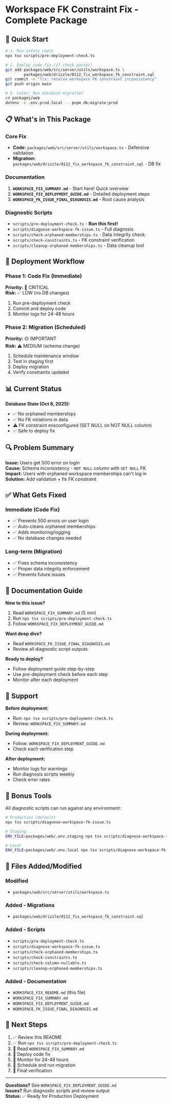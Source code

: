 # Workspace FK Constraint Fix - Complete Package

## 🎯 Quick Start

```bash
# 1. Run safety check
npx tsx scripts/pre-deployment-check.ts

# 2. Deploy code fix (if check passes)
git add packages/web/src/server/utils/workspace.ts \
        packages/web/drizzle/0112_fix_workspace_fk_constraint.sql
git commit -m "fix: resolve workspace FK constraint inconsistency"
git push origin main

# 3. Later: Run database migration
cd packages/web
dotenv -e .env.prod.local -- pnpm db:migrate:prod
```

## 📋 What's in This Package

### Core Fix
- **Code:** `packages/web/src/server/utils/workspace.ts` - Defensive validation
- **Migration:** `packages/web/drizzle/0112_fix_workspace_fk_constraint.sql` - DB fix

### Documentation
1. **`WORKSPACE_FIX_SUMMARY.md`** - Start here! Quick overview
2. **`WORKSPACE_FIX_DEPLOYMENT_GUIDE.md`** - Detailed deployment steps
3. **`WORKSPACE_FK_ISSUE_FINAL_DIAGNOSIS.md`** - Root cause analysis

### Diagnostic Scripts
- `scripts/pre-deployment-check.ts` - **Run this first!**
- `scripts/diagnose-workspace-fk-issue.ts` - Full diagnosis
- `scripts/check-orphaned-memberships.ts` - Data integrity check
- `scripts/check-constraints.ts` - FK constraint verification
- `scripts/cleanup-orphaned-memberships.ts` - Data cleanup tool

## 🚀 Deployment Workflow

### Phase 1: Code Fix (Immediate)
**Priority:** 🔴 CRITICAL  
**Risk:** ✅ LOW (no DB changes)

1. Run pre-deployment check
2. Commit and deploy code
3. Monitor logs for 24-48 hours

### Phase 2: Migration (Scheduled)
**Priority:** 🟡 IMPORTANT  
**Risk:** ⚠️ MEDIUM (schema change)

1. Schedule maintenance window
2. Test in staging first
3. Deploy migration
4. Verify constraints updated

## 📊 Current Status

**Database State (Oct 8, 2025):**
- ✅ No orphaned memberships
- ✅ No FK violations in data
- ⚠️ FK constraint misconfigured (SET NULL on NOT NULL column)
- ✅ Safe to deploy fix

## 🔍 Problem Summary

**Issue:** Users get 500 error on login  
**Cause:** Schema inconsistency - `NOT NULL` column with `SET NULL` FK  
**Impact:** Users with orphaned workspace memberships can't log in  
**Solution:** Add validation + fix FK constraint

## ✅ What Gets Fixed

### Immediate (Code Fix)
- ✅ Prevents 500 errors on user login
- ✅ Auto-cleans orphaned memberships
- ✅ Adds monitoring/logging
- ✅ No database changes needed

### Long-term (Migration)
- ✅ Fixes schema inconsistency
- ✅ Proper data integrity enforcement
- ✅ Prevents future issues

## 📖 Documentation Guide

**New to this issue?**
1. Read `WORKSPACE_FIX_SUMMARY.md` (5 min)
2. Run `npx tsx scripts/pre-deployment-check.ts`
3. Follow `WORKSPACE_FIX_DEPLOYMENT_GUIDE.md`

**Want deep dive?**
- Read `WORKSPACE_FK_ISSUE_FINAL_DIAGNOSIS.md`
- Review all diagnostic script outputs

**Ready to deploy?**
- Follow deployment guide step-by-step
- Use pre-deployment check before each step
- Monitor after each deployment

## 🛟 Support

**Before deployment:**
- Run: `npx tsx scripts/pre-deployment-check.ts`
- Review: `WORKSPACE_FIX_SUMMARY.md`

**During deployment:**
- Follow: `WORKSPACE_FIX_DEPLOYMENT_GUIDE.md`
- Check each verification step

**After deployment:**
- Monitor logs for warnings
- Run diagnosis scripts weekly
- Check error rates

## 🎁 Bonus Tools

All diagnostic scripts can run against any environment:
```bash
# Production (default)
npx tsx scripts/diagnose-workspace-fk-issue.ts

# Staging
ENV_FILE=packages/web/.env.staging npx tsx scripts/diagnose-workspace-fk-issue.ts

# Local
ENV_FILE=packages/web/.env.local npx tsx scripts/diagnose-workspace-fk-issue.ts
```

## 📝 Files Added/Modified

### Modified
- `packages/web/src/server/utils/workspace.ts`

### Added - Migrations
- `packages/web/drizzle/0112_fix_workspace_fk_constraint.sql`

### Added - Scripts
- `scripts/pre-deployment-check.ts`
- `scripts/diagnose-workspace-fk-issue.ts`
- `scripts/check-orphaned-memberships.ts`
- `scripts/check-constraints.ts`
- `scripts/check-column-nullable.ts`
- `scripts/cleanup-orphaned-memberships.ts`

### Added - Documentation
- `WORKSPACE_FIX_README.md` (this file)
- `WORKSPACE_FIX_SUMMARY.md`
- `WORKSPACE_FIX_DEPLOYMENT_GUIDE.md`
- `WORKSPACE_FK_ISSUE_FINAL_DIAGNOSIS.md`

## 🏁 Next Steps

1. ✅ Review this README
2. ✅ Run `npx tsx scripts/pre-deployment-check.ts`
3. 🔲 Read `WORKSPACE_FIX_SUMMARY.md`
4. 🔲 Deploy code fix
5. 🔲 Monitor for 24-48 hours
6. 🔲 Schedule and run migration
7. 🔲 Final verification

---

**Questions?** See `WORKSPACE_FIX_DEPLOYMENT_GUIDE.md`  
**Issues?** Run diagnostic scripts and review output  
**Status:** ✅ Ready for Production Deployment
